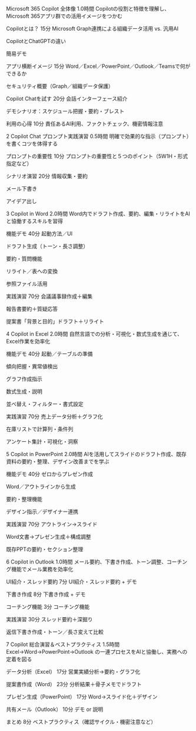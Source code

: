 Microsoft 365 Copilot 全体像
1.0時間
Copilotの役割と特徴を理解し、Microsoft 365アプリ群での活用イメージをつかむ

Copilotとは？
15分
Microsoft Graph連携による組織データ活用 vs. 汎用AI

CopilotとChatGPTの違い

簡易デモ

アプリ横断イメージ
15分
Word／Excel／PowerPoint／Outlook／Teamsで何ができるか

セキュリティ概要（Graph／組織データ保護）

Copilot Chatを試す
20分
会話インターフェース紹介

デモシナリオ：スケジュール把握・要約・ブレスト

利用の心得
10分
責任あるAI利用、ファクトチェック、機密情報注意


2
Copilot Chat プロンプト実践演習
0.5時間
明確で効果的な指示（プロンプト）を書くコツを体得する

プロンプトの重要性
10分
プロンプトの重要性と５つのポイント（5W1H・形式指定など）

シナリオ演習
20分
情報収集・要約

メール下書き

アイデア出し


3
Copilot in Word
2.0時間
Word内でドラフト作成、要約、編集・リライトをAIと協働するスキルを習得

機能デモ
40分
起動方法／UI

ドラフト生成（トーン・長さ調整）

要約・質問機能

リライト／表への変換

参照ファイル活用

実践演習
70分
会議議事録作成＋編集

報告書要約＋質疑応答

提案書「背景と目的」ドラフト＋リライト


4
Copilot in Excel
2.0時間
自然言語での分析・可視化・数式生成を通じて、Excel作業を効率化

機能デモ
40分
起動／テーブルの準備

傾向把握・異常値検出

グラフ作成指示

数式生成・説明

並べ替え・フィルター・書式設定

実践演習
70分
売上データ分析＋グラフ化

在庫リストで計算列・条件列

アンケート集計・可視化・洞察


5
Copilot in PowerPoint
2.0時間
AIを活用してスライドのドラフト作成、既存資料の要約・整理、デザイン改善までを学ぶ

機能デモ
40分
ゼロからプレゼン作成

Word／アウトラインから生成

要約・整理機能

デザイン指示／デザイナー連携

実践演習
70分
アウトライン→スライド

Word文書→プレゼン生成＋構成調整

既存PPTの要約・セクション整理


6
Copilot in Outlook
1.0時間
メール要約、下書き作成、トーン調整、コーチング機能でメール業務を効率化

UI紹介・スレッド要約
7分
UI紹介・スレッド要約 + デモ

下書き作成
8分
下書き作成 + デモ

コーチング機能
3分
コーチング機能

実践演習
30分
スレッド要約＋深掘り

返信下書き作成・トーン／長さ変えて比較


7
Copilot 総合演習＆ベストプラクティス
1.5時間
Excel→Word→PowerPoint→Outlook の一連プロセスをAIと協働し、実務への定着を図る

データ分析（Excel）
17分
営業実績分析→要約・グラフ化

提案書作成（Word）
23分
分析結果＋骨子メモでドラフト

プレゼン生成（PowerPoint）
17分
Word→スライド化＋デザイン

共有メール（Outlook）
10分
デモ or 説明

まとめ
8分
ベストプラクティス（確認サイクル・機密注意など）